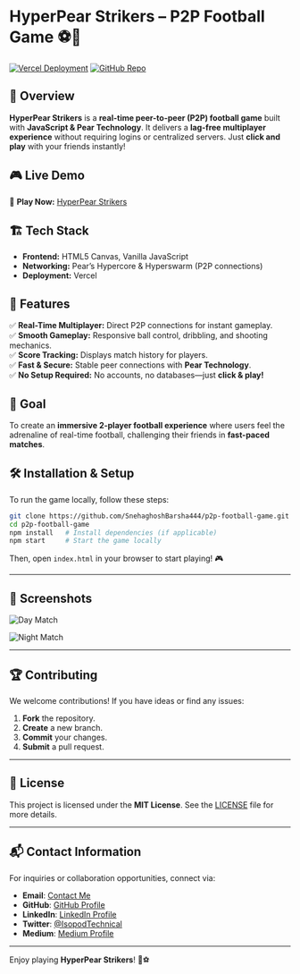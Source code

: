 # HyperPear Strikers – P2P Football Game ⚽🚀

[![Vercel Deployment](https://img.shields.io/badge/Deployed%20on-Vercel-blue.svg)](https://hyper-pear-strikers-p2p-football-game.vercel.app/)
[![GitHub Repo](https://img.shields.io/badge/GitHub-Repository-blue?logo=github)](https://github.com/SnehaghoshBarsha444/p2p-football-game)


## 🌟 Overview
**HyperPear Strikers** is a **real-time peer-to-peer (P2P) football game** built with **JavaScript & Pear Technology**. It delivers a **lag-free multiplayer experience** without requiring logins or centralized servers. Just **click and play** with your friends instantly! 

## 🎮 Live Demo
🔗 **Play Now:** [HyperPear Strikers](https://hyper-pear-strikers-p2p-football-game.vercel.app/)

## 🏗️ Tech Stack
- **Frontend:** HTML5 Canvas, Vanilla JavaScript
- **Networking:** Pear’s Hypercore & Hyperswarm (P2P connections)
- **Deployment:** Vercel

## 🚀 Features
✅ **Real-Time Multiplayer:** Direct P2P connections for instant gameplay.  
✅ **Smooth Gameplay:** Responsive ball control, dribbling, and shooting mechanics.  
✅ **Score Tracking:** Displays match history for players.  
✅ **Fast & Secure:** Stable peer connections with **Pear Technology**.  
✅ **No Setup Required:** No accounts, no databases—just **click & play!**  

## 🎯 Goal
To create an **immersive 2-player football experience** where users feel the adrenaline of real-time football, challenging their friends in **fast-paced matches**. 

## 🛠️ Installation & Setup
To run the game locally, follow these steps:

```sh
git clone https://github.com/SnehaghoshBarsha444/p2p-football-game.git
cd p2p-football-game
npm install   # Install dependencies (if applicable)
npm start     # Start the game locally
```

Then, open `index.html` in your browser to start playing! 🎮

---

## 📸 Screenshots
![Day Match](https://github.com/user-attachments/assets/c0430095-4228-4f29-b661-3b2f7fdb6956)

![Night Match](https://github.com/user-attachments/assets/4144cbaf-8556-4d78-b9d0-d2905345947f)

---

## 🏆 Contributing
We welcome contributions! If you have ideas or find any issues:
1. **Fork** the repository.
2. **Create** a new branch.
3. **Commit** your changes.
4. **Submit** a pull request.

---

## 📜 License
This project is licensed under the **MIT License**. See the [LICENSE](LICENSE) file for more details.

---

## 📬 **Contact Information**  

For inquiries or collaboration opportunities, connect via: 
- **Email**: [Contact Me](mailto:miss.webdesigner0013@gmail.com)
- **GitHub**: [GitHub Profile](https://github.com/SnehaghoshBarsha444)
- **LinkedIn**: [LinkedIn Profile](https://www.linkedin.com/in/sneha-ghosh-technical-isopod075/)
- **Twitter**: [@IsopodTechnical](https://x.com/IsopodTechnical)  
- **Medium**: [Medium Profile](https://medium.com/@Technical_Isopod_075)

---

Enjoy playing **HyperPear Strikers**! 🚀⚽
